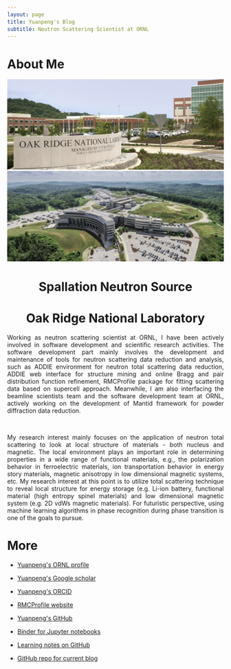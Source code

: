 ```yaml
---
layout: page
title: Yuanpeng's Blog
subtitle: Neutron Scattering Scientist at ORNL
---
```


About Me
===

<div align='center' class='card' data-tilt data-tilt-scale="0.9">
<img src="/assets/img/ORNL.png"
   alt="SNS"
   title="SNS" />
   <img src="/assets/img/SNS.jpg" class="img-top" alt="ORNL">
<div class="centered-text"><h1>Spallation Neutron Source</h1></div>
<div class="centered-text-1"><h1>Oak Ridge National Laboratory</h1></div>
</div>

<script src="https://cdnjs.cloudflare.com/ajax/libs/vanilla-tilt/1.7.2/vanilla-tilt.min.js"></script>

<p style='text-align: justify;'>
Working as neutron scattering scientist at ORNL, I have been 
actively involved in software development and scientific research activities.
The software development part mainly involves the development and maintenance of
tools for neutron scattering data reduction and analysis, such as ADDIE environment
for neutron total scattering data reduction, ADDIE web interface for structure
mining and online Bragg and pair distribution function refinement, RMCProfile package
for fitting scattering data based on supercell approach. Meanwhile, I am also
interfacing the beamline scientists team and the software development team at ORNL,
actively working on the development of Mantid framework for powder diffraction data reduction.
</p>

<br />

<p style='text-align: justify;'>
My research interest mainly focuses on the application of neutron total scattering
to look at local structure of materials - both nucleus and magnetic. The local environment
plays an important role in determining properties in a wide range of functional materials,
e.g., the polarization behavior in ferroelectric materials, ion transportation behavior in
energy story materials, magnetic anisotropy in low dimensional magnetic systems, etc. My
research interest at this point is to utilize total scattering technique to reveal local
structure for energy storage (e.g. Li-ion battery, functional material (high entropy spinel
materials) and low dimensional magnetic system (e.g. 2D vdWs magnetic materials). For
futuristic perspective, using machine learning algorithms in phase recognition during
phase transition is one of the goals to pursue.
</p>

More
===

- <a target="_blank" href="https://www.ornl.gov/staff-profile/yuanpeng-zhang">Yuanpeng's ORNL profile</a>

- <a target="_blank" href="https://scholar.google.com/citations?user=NgqIgO0AAAAJ&hl=en">Yuanpeng's Google scholar</a>

- <a target="_blank" href="https://orcid.org/0000-0003-4224-3361">Yuanpeng's ORCID</a>

- <a target="_blank" href="https://rmcprofile.pages.ornl.gov/">RMCProfile website</a>

- <a target="_blank" href="https://github.com/Kvieta1990">Yuanpeng's GitHub</a>

- <a target="_blank" href="https://mybinder.org/v2/gh/Kvieta1990/Jup_Notes/master">Binder for Jupyter notebooks</a>

- <a target="_blank" href="https://github.com/Kvieta1990/Iris">Learning notes on GitHub</a>

- <a target="_blank" href="https://github.com/Kvieta1990/Kvieta1990.github.io">GitHub repo for current blog</a>
